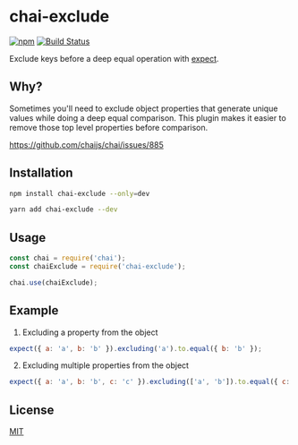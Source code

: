 # chai-exclude

[![npm](https://img.shields.io/npm/v/chai-exclude.svg)](https://www.npmjs.com/package/chai-exclude)
[![Build Status](https://travis-ci.org/mesaugat/chai-exclude.svg?branch=master)](https://travis-ci.org/mesaugat/chai-exclude)

Exclude keys before a deep equal operation with [expect](http://chaijs.com/api/bdd/).

## Why?

Sometimes you'll need to exclude object properties that generate unique values while doing a deep equal comparison. This plugin makes it easier to remove those top level properties before comparison.

https://github.com/chaijs/chai/issues/885

## Installation

```bash
npm install chai-exclude --only=dev
```

```bash
yarn add chai-exclude --dev
```

## Usage

```js
const chai = require('chai');
const chaiExclude = require('chai-exclude');

chai.use(chaiExclude);
```

## Example

1. Excluding a property from the object

```js
expect({ a: 'a', b: 'b' }).excluding('a').to.equal({ b: 'b' });
```

2. Excluding multiple properties from the object

```js
expect({ a: 'a', b: 'b', c: 'c' }).excluding(['a', 'b']).to.equal({ c: 'c' });
```

## License

[MIT](LICENSE)
